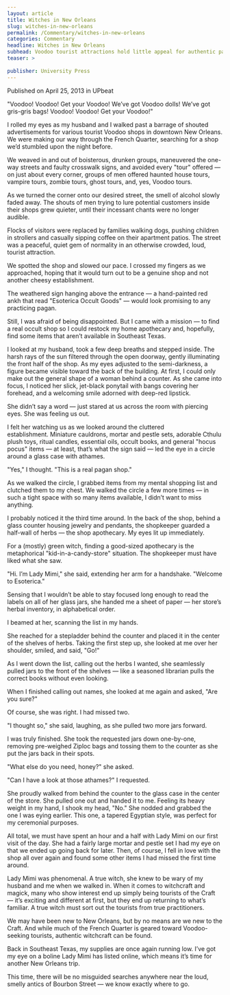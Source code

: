 ```yaml
---
layout: article
title: Witches in New Orleans
slug: witches-in-new-orleans
permalink: /Commentary/witches-in-new-orleans
categories: Commentary
headline: Witches in New Orleans
subhead: Voodoo tourist attractions hold little appeal for authentic pagans, Craft practitioners
teaser: >
  
publisher: University Press
---
```


Published on April 25, 2013 in UPbeat

"Voodoo\! Voodoo\! Get your Voodoo\! We’ve got Voodoo dolls\! We’ve got gris-gris bags\! Voodoo\! Voodoo\! Get your Voodoo\!"

I rolled my eyes as my husband and I walked past a barrage of shouted advertisements for various tourist Voodoo shops in downtown New Orleans. We were making our way through the French Quarter, searching for a shop we’d stumbled upon the night before.

We weaved in and out of boisterous, drunken groups, maneuvered the one-way streets and faulty crosswalk signs, and avoided every "tour" offered — on just about every corner, groups of men offered haunted house tours, vampire tours, zombie tours, ghost tours, and, yes, Voodoo tours.

As we turned the corner onto our desired street, the smell of alcohol slowly faded away. The shouts of men trying to lure potential customers inside their shops grew quieter, until their incessant chants were no longer audible.

Flocks of visitors were replaced by families walking dogs, pushing children in strollers and casually sipping coffee on their apartment patios. The street was a peaceful, quiet gem of normality in an otherwise crowded, loud, tourist attraction.

We spotted the shop and slowed our pace. I crossed my fingers as we approached, hoping that it would turn out to be a genuine shop and not another cheesy establishment.

The weathered sign hanging above the entrance — a hand-painted red ankh that read "Esoterica Occult Goods" — would look promising to any practicing pagan. 

Still, I was afraid of being disappointed. But I came with a mission — to find a real occult shop so I could restock my home apothecary and, hopefully, find some items that aren’t available in Southeast Texas.

I looked at my husband, took a few deep breaths and stepped inside. The harsh rays of the sun filtered through the open doorway, gently illuminating the front half of the shop. As my eyes adjusted to the semi-darkness, a figure became visible toward the back of the building. At first, I could only make out the general shape of a woman behind a counter. As she came into focus, I noticed her slick, jet-black ponytail with bangs covering her forehead, and a welcoming smile adorned with deep-red lipstick.

She didn’t say a word — just stared at us across the room with piercing eyes. She was feeling us out.

I felt her watching us as we looked around the cluttered establishment. Miniature cauldrons, mortar and pestle sets, adorable Cthulu plush toys, ritual candles, essential oils, occult books, and general "hocus pocus" items — at least, that’s what the sign said — led the eye in a circle around a glass case with athames.

"Yes," I thought. "This is a real pagan shop."

As we walked the circle, I grabbed items from my mental shopping list and clutched them to my chest. We walked the circle a few more times — in such a tight space with so many items available, I didn’t want to miss anything.

I probably noticed it the third time around. In the back of the shop, behind a glass counter housing jewelry and pendants, the shopkeeper guarded a half-wall of herbs — the shop apothecary. My eyes lit up immediately.

For a \(mostly\) green witch, finding a good-sized apothecary is the metaphorical "kid-in-a-candy-store" situation. The shopkeeper must have liked what she saw.

"Hi. I’m Lady Mimi," she said, extending her arm for a handshake. "Welcome to Esoterica."

Sensing that I wouldn’t be able to stay focused long enough to read the labels on all of her glass jars, she handed me a sheet of paper — her store’s herbal inventory, in alphabetical order.

I beamed at her, scanning the list in my hands.

She reached for a stepladder behind the counter and placed it in the center of the shelves of herbs. Taking the first step up, she looked at me over her shoulder, smiled, and said, "Go\!"

As I went down the list, calling out the herbs I wanted, she seamlessly pulled jars to the front of the shelves — like a seasoned librarian pulls the correct books without even looking.

When I finished calling out names, she looked at me again and asked, "Are you sure?"

Of course, she was right. I had missed two.

"I thought so," she said, laughing, as she pulled two more jars forward.

I was truly finished. She took the requested jars down one-by-one, removing pre-weighed Ziploc bags and tossing them to the counter as she put the jars back in their spots.

"What else do you need, honey?" she asked.

"Can I have a look at those athames?" I requested.

She proudly walked from behind the counter to the glass case in the center of the store. She pulled one out and handed it to me. Feeling its heavy weight in my hand, I shook my head, "No." She nodded and grabbed the one I was eying earlier. This one, a tapered Egyptian style, was perfect for my ceremonial purposes.

All total, we must have spent an hour and a half with Lady Mimi on our first visit of the day. She had a fairly large mortar and pestle set I had my eye on that we ended up going back for later. Then, of course, I fell in love with the shop all over again and found some other items I had missed the first time around.

Lady Mimi was phenomenal. A true witch, she knew to be wary of my husband and me when we walked in. When it comes to witchcraft and magick, many who show interest end up simply being tourists of the Craft — it’s exciting and different at first, but they end up returning to what’s familiar. A true witch must sort out the tourists from true practitioners.

We may have been new to New Orleans, but by no means are we new to the Craft. And while much of the French Quarter is geared toward Voodoo-seeking tourists, authentic witchcraft can be found.

Back in Southeast Texas, my supplies are once again running low. I’ve got my eye on a boline Lady Mimi has listed online, which means it’s time for another New Orleans trip.

This time, there will be no misguided searches anywhere near the loud, smelly antics of Bourbon Street — we know exactly where to go.


